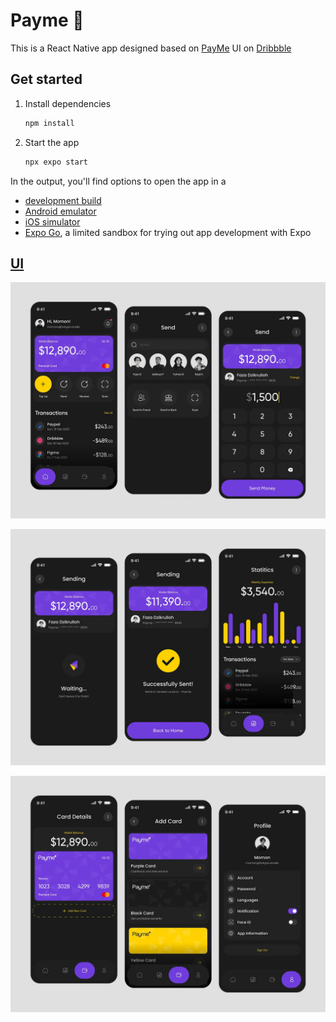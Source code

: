 # Payme 👋

This is a React Native app designed based on [PayMe](https://dribbble.com/shots/20774179-Payme-Finance-Mobile-App-Detail-Screen) UI on [Dribbble](https://dribbble.com)

## Get started

1. Install dependencies

   ```bash
   npm install
   ```

2. Start the app

   ```bash
   npx expo start
   ```

In the output, you'll find options to open the app in a

- [development build](https://docs.expo.dev/develop/development-builds/introduction/)
- [Android emulator](https://docs.expo.dev/workflow/android-studio-emulator/)
- [iOS simulator](https://docs.expo.dev/workflow/ios-simulator/)
- [Expo Go](https://expo.dev/go), a limited sandbox for trying out app development with Expo

## [UI](https://dribbble.com/shots/20774179-Payme-Finance-Mobile-App-Detail-Screen)

![ ](./design/ui-1.webp)

![ ](./design/ui-2.webp)

![ ](./design/ui-3.webp)

